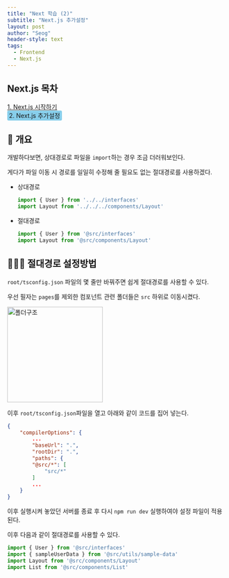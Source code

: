 ```yaml
---
title: "Next 학습 (2)"
subtitle: "Next.js 추가설정"
layout: post
author: "Seog"
header-style: text
tags: 
  - Frontend
  - Next.js
---
```


## Next.js 목차

<a href="https://1seok2.github.io/2021/04/05/next-1">1. Next.js 시작하기</a><br/>
<span style="background-color:skyblue; padding: 3px 4px; border-radius: 3px;">2. Next.js 추가설정</span>

## 🧶 개요

개발하다보면, 상대경로로 파일을 `import`하는 경우 조금 더러워보인다.

게다가 파일 이동 시 경로를 일일히 수정해 줄 필요도 없는 절대경로를 사용하겠다.

* 상대경로

    ```javascript
    import { User } from '../../interfaces'
    import Layout from '../../../components/Layout'
    ```

* 절대경로

    ```javascript
    import { User } from '@src/interfaces'
    import Layout from '@src/components/Layout'
    ```

## 💁🏻‍♂️ 절대경로 설정방법

`root/tsconfig.json` 파일의 몇 줄만 바꿔주면 쉽게 절대경로를 사용할 수 있다.

우선 필자는 `pages`를 제외한 컴포넌트 관련 폴더들은 `src` 하위로 이동시켰다.

<img src="https://user-images.githubusercontent.com/49581472/113562421-01aba980-9641-11eb-9be9-f14be0974f1e.png" alt="폴더구조" width="220px">

이후 `root/tsconfig.json`파일을 열고 아래와 같이 코드를 집어 넣는다.

```json
{
    "compilerOptions": {
        ...
        "baseUrl": ".",
        "rootDir": ".",
        "paths": {
        "@src/*": [
            "src/*"
        ]
        ...
    }
}
```

이후 실행시켜 놓았던 서버를 종료 후 다시 `npm run dev` 실행하여야 설정 파일이 적용된다.

이후 다음과 같이 절대경로를 사용할 수 있다.

```javascript
import { User } from '@src/interfaces'
import { sampleUserData } from '@src/utils/sample-data'
import Layout from '@src/components/Layout'
import List from '@src/components/List'
```

